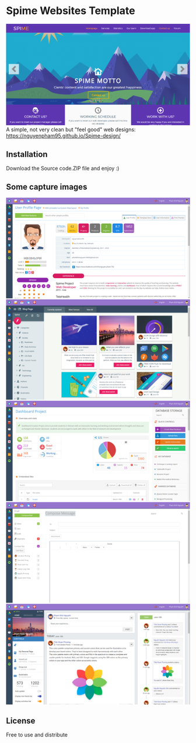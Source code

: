# Spime Websites Template
![alt text](https://github.com/nguyenpham95/Spime-design/blob/master/captures/img1.png)
A simple, not very clean but "feel good" web designs: https://nguyenpham95.github.io/Spime-design/

## Installation

Download the Source code.ZIP file and enjoy :)

## Some capture images
![alt text](https://github.com/nguyenpham95/Spime-design/blob/master/captures/img2.png)
![alt text](https://github.com/nguyenpham95/Spime-design/blob/master/captures/img3.png)
![alt text](https://github.com/nguyenpham95/Spime-design/blob/master/captures/img4.png)
![alt text](https://github.com/nguyenpham95/Spime-design/blob/master/captures/img5.png)
![alt text](https://github.com/nguyenpham95/Spime-design/blob/master/captures/img6.png)


## License

Free to use and distribute
